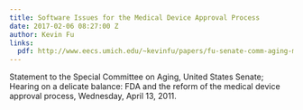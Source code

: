 ```yaml
---
title: Software Issues for the Medical Device Approval Process
date: 2017-02-06 08:27:00 Z
author: Kevin Fu
links:
  pdf: http://www.eecs.umich.edu/~kevinfu/papers/fu-senate-comm-aging-med-dev-sw-apr-2011.pdf
---
```


Statement to the Special Committee on Aging, United States Senate; Hearing on a delicate balance: FDA and the reform of the medical device approval process, Wednesday, April 13, 2011.